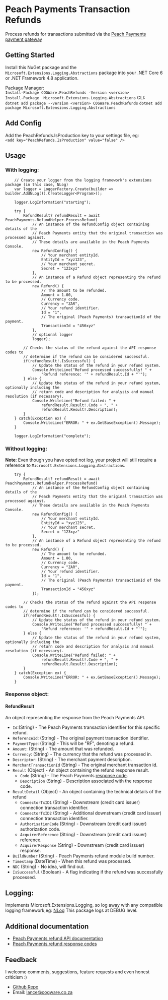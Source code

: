 # Peach Payments Transaction Refunds

Process refunds for transactions submitted via the [Peach Payments payment gateway](https://www.peachpayments.com/)

## Getting Started

Install this NuGet package and the `Microsoft.Extensions.Logging.Abstractions` package into your .NET Core 6 or .NET Framework 4.8 application.

Package Manager:  
       `Install-Package COGWare.PeachRefunds -Version <version>`  
       `Install-Package  Microsoft.Extensions.Logging.Abstractions`
CLI:  
       `dotnet add package --version <version> COGWare.PeachRefunds` 
       `dotnet add package Microsoft.Extensions.Logging.Abstractions`   
    

## Add Config
Add the PeachRefunds.IsProduction key to your settings file, eg:  
       `<add key="PeachRefunds.IsProduction" value="false" />`  


## Usage
### With logging:
        // Create your logger from the logging framework's extensions package (in this case, NLog)
        var logger = LoggerFactory.Create(builder => builder.AddNLog()).CreateLogger<Program>();

        logger.LogInformation("starting");

        try {
            RefundResult? refundResult = await PeachPayments.RefundHelper.ProcessRefund(
                // An instance of the RefundConfig object containing details of the
                // Peach Payments entity that the original transaction was processed against.
                // These details are available in the Peach Payments Console. 
                new RefundConfig() {
                    // Your merchant entityId.
                    EntityId = "xyz123",
                    // Your merchant secret.
                    Secret = "123xyz"
                },
                // An instance of a Refund object representing the refund to be processed.
                new Refund() {
                    // The amount to be refunded.
                    Amount = 1.00,
                    // Currency code.
                    Currency = "ZAR",
                    // Your refund identifier.
                    Id = "1",
                    // The original (Peach Payments) transactionId of the payment.
                    TransactionId = "456xyz"
                },
                // optional logger
                logger);

            // Checks the status of the refund against the API response codes to 
            // determine if the refund can be considered successful.
            if(refundResult!.IsSuccessful) {
                // Update the status of the refund in your refund system.
                Console.WriteLine("Refund processed successfully! " +
                    "Refund reference: '" + refundResult.Id + "'");
            } else {
                // Update the status of the refund in your refund system, optionally including the
                // return code and description for analysis and manual resolution (if necessary).
                Console.WriteLine("Refund failed: " +
                    refundResult.Result!.Code + ", " +
                    refundResult.Result!.Description);
            }
        } catch(Exception ex) {
            Console.WriteLine("ERROR: " + ex.GetBaseException().Message);
        }

        logger.LogInformation("complete");
    
### Without logging:
**Note**: Even though you have opted not log, your project will still require a reference to `Microsoft.Extensions.Logging.Abstractions`.  

        try {
            RefundResult? refundResult = await PeachPayments.RefundHelper.ProcessRefund(
                // An instance of the RefundConfig object containing details of the
                // Peach Payments entity that the original transaction was processed against.
                // These details are available in the Peach Payments Console. 
                new RefundConfig() {
                    // Your merchant entityId.
                    EntityId = "xyz123",
                    // Your merchant secret.
                    Secret = "123xyz"
                },
                // An instance of a Refund object representing the refund to be processed.
                new Refund() {
                    // The amount to be refunded.
                    Amount = 1.00,
                    // Currency code.
                    Currency = "ZAR",
                    // Your refund identifier.
                    Id = "1",
                    // The original (Peach Payments) transactionId of the payment.
                    TransactionId = "456xyz"
                });

            // Checks the status of the refund against the API response codes to 
            // determine if the refund can be considered successful.
            if(refundResult!.IsSuccessful) {
                // Update the status of the refund in your refund system.
                Console.WriteLine("Refund processed successfully! " +
                    "Refund reference: '" + refundResult.Id + "'");
            } else {
                // Update the status of the refund in your refund system, optionally including the
                // return code and description for analysis and manual resolution (if necessary).
                Console.WriteLine("Refund failed: " +
                    refundResult.Result!.Code + ", " +
                    refundResult.Result!.Description);
            }
        } catch(Exception ex) {
            Console.WriteLine("ERROR: " + ex.GetBaseException().Message);
        }

### Response object:
#### RefundResult
An object representing the response from the Peach Payments API.

- `Id`:(String) - The Peach Payments transaction identifier for this specific refund.
- `ReferenceId`: (String) - The original payment transaction identifier.
- `PaymentType`: (String) - This will be "RF", denoting a refund.
- `Amount`: (String) - The amount that was refunded.
- `Currency`: (String) - The currency that the refund was processed in.
- `Descriptor`: (String) - The merchant payment description.
- `MerchantTransactionId` (String) - The original merchant transaction id.
- `Result` (Object) - An object containing the refund response result.
    - `Code` (String) - The Peach Payments [response code](https://developer.peachpayments.com/docs/checkout-response-codes).
    - `Description` (String) - Description associated with the response code.
- `ResultDetail` (Object) - An object containing the technical details of the refund
    - `ConnectorTxID1` (String) - Downstream (credit card issuer) connection transaction identifier.
    - `ConnectorTxID2` (String) - Additional downstream (credit card issuer) connection transaction identifier.
    - `AuthorisationCode` (String) - Downstream (credit card issuer) authorization code.
    - `AcquirerReference` (String) - Downstream (credit card issuer) reference.
    - `AcquirerResponse` (String) - Downstream (credit card issuer) response.
- `BuildNumber` (String) - Peach Payments refund module build number.
- `Timestamp` (DateTime) - When this refund was processed.
- `NDC` (String) - No idea, will find out.
- `IsSuccessful` (Boolean) - A flag indicating if the refund was successfully processed.

## Logging:
Implements Microsoft.Extensions.Logging, so log away with any compatible logging framework,eg: [NLog](https://github.com/NLog/NLog.Extensions.Logging)
This package logs at DEBUG level.

## Additional documentation

- [Peach Payments refund API documentation](https://developer.peachpayments.com/docs/checkout-refund) 
- [Peach Payments refund response codes](https://developer.peachpayments.com/docs/payments-api-result-codes)

## Feedback

I welcome comments, suggestions, feature requests and even honest criticism :)  

 
- [Github Repo](https://github.com/thurstonford?tab=repositories)  
- Email: lance@cogware.co.za